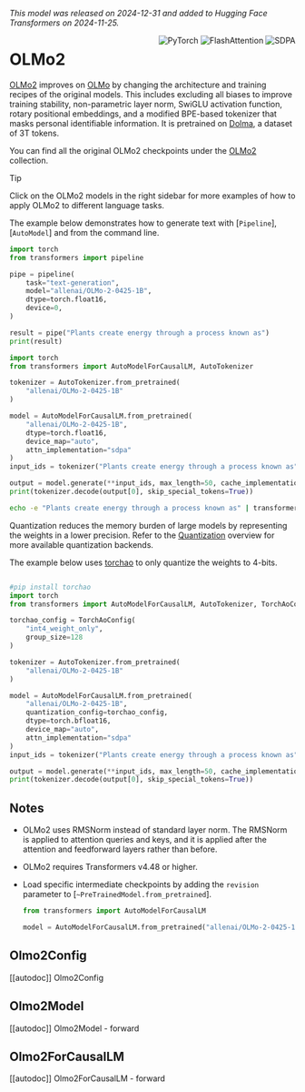 <!--Copyright 2024 The HuggingFace Team. All rights reserved.

Licensed under the Apache License, Version 2.0 (the "License"); you may not use this file except in compliance with
the License. You may obtain a copy of the License at

http://www.apache.org/licenses/LICENSE-2.0

Unless required by applicable law or agreed to in writing, software distributed under the License is distributed on
an "AS IS" BASIS, WITHOUT WARRANTIES OR CONDITIONS OF ANY KIND, either express or implied. See the License for the
specific language governing permissions and limitations under the License.

⚠️ Note that this file is in Markdown but contain specific syntax for our doc-builder (similar to MDX) that may not be
rendered properly in your Markdown viewer.

-->
*This model was released on 2024-12-31 and added to Hugging Face Transformers on 2024-11-25.*

<div style="float: right;">
    <div class="flex flex-wrap space-x-1">
        <img alt="PyTorch" src="https://img.shields.io/badge/PyTorch-DE3412?style=flat&logo=pytorch&logoColor=white">
        <img alt="FlashAttention" src="https://img.shields.io/badge/%E2%9A%A1%EF%B8%8E%20FlashAttention-eae0c8?style=flat">
        <img alt="SDPA" src="https://img.shields.io/badge/SDPA-DE3412?style=flat&logo=pytorch&logoColor=white">
    </div>
</div>

# OLMo2
[OLMo2](https://huggingface.co/papers/2501.00656) improves on [OLMo](./olmo) by changing the architecture and training recipes of the original models. This includes excluding all biases to improve training stability, non-parametric layer norm, SwiGLU activation function, rotary positional embeddings, and a modified BPE-based tokenizer that masks personal identifiable information. It is pretrained on [Dolma](https://huggingface.co/datasets/allenai/dolma), a dataset of 3T tokens.

You can find all the original OLMo2 checkpoints under the [OLMo2](https://huggingface.co/collections/allenai/olmo-2-674117b93ab84e98afc72edc) collection.

> [!TIP]
> Click on the OLMo2 models in the right sidebar for more examples of how to apply OLMo2 to different language tasks.

The example below demonstrates how to generate text with [`Pipeline`], [`AutoModel`] and from the command line.

<hfoptions id="usage">
<hfoption id="Pipeline">

```py
import torch
from transformers import pipeline

pipe = pipeline(
    task="text-generation",
    model="allenai/OLMo-2-0425-1B",
    dtype=torch.float16,
    device=0,
)

result = pipe("Plants create energy through a process known as")
print(result)
```

</hfoption>
<hfoption id="AutoModel">

```py
import torch
from transformers import AutoModelForCausalLM, AutoTokenizer

tokenizer = AutoTokenizer.from_pretrained(
    "allenai/OLMo-2-0425-1B"
)

model = AutoModelForCausalLM.from_pretrained(
    "allenai/OLMo-2-0425-1B",
    dtype=torch.float16,
    device_map="auto",
    attn_implementation="sdpa"
)
input_ids = tokenizer("Plants create energy through a process known as", return_tensors="pt").to(model.device)

output = model.generate(**input_ids, max_length=50, cache_implementation="static")
print(tokenizer.decode(output[0], skip_special_tokens=True))
```

</hfoption>
<hfoption id="transformers CLI">

```bash
echo -e "Plants create energy through a process known as" | transformers run --task text-generation --model allenai/OLMo-2-0425-1B --device 0
```

</hfoption>
</hfoptions>

Quantization reduces the memory burden of large models by representing the weights in a lower precision. Refer to the [Quantization](../quantization/overview) overview for more available quantization backends.

The example below uses [torchao](../quantization/torchao) to only quantize the weights to 4-bits.

```py

#pip install torchao
import torch
from transformers import AutoModelForCausalLM, AutoTokenizer, TorchAoConfig

torchao_config = TorchAoConfig(
    "int4_weight_only",
    group_size=128
)

tokenizer = AutoTokenizer.from_pretrained(
    "allenai/OLMo-2-0425-1B"
)

model = AutoModelForCausalLM.from_pretrained(
    "allenai/OLMo-2-0425-1B",
    quantization_config=torchao_config,
    dtype=torch.bfloat16,
    device_map="auto",
    attn_implementation="sdpa"
)
input_ids = tokenizer("Plants create energy through a process known as", return_tensors="pt").to(model.device)

output = model.generate(**input_ids, max_length=50, cache_implementation="static")
print(tokenizer.decode(output[0], skip_special_tokens=True))

```

## Notes

- OLMo2 uses RMSNorm instead of standard layer norm. The RMSNorm is applied to attention queries and keys, and it is applied after the attention and feedforward layers rather than before.
- OLMo2 requires Transformers v4.48 or higher.
- Load specific intermediate checkpoints by adding the `revision` parameter to [`~PreTrainedModel.from_pretrained`].

    ```py
    from transformers import AutoModelForCausalLM

    model = AutoModelForCausalLM.from_pretrained("allenai/OLMo-2-0425-1B", revision="stage1-step140000-tokens294B")
    ```

## Olmo2Config

[[autodoc]] Olmo2Config

## Olmo2Model

[[autodoc]] Olmo2Model
    - forward

## Olmo2ForCausalLM

[[autodoc]] Olmo2ForCausalLM
    - forward
